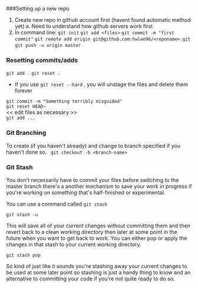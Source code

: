 ###Setting up a new repo

1. Create new repo in github account first (havent found automatic method yet)
		a. Need to understand how github servers work first
2. In command line:
	```git init```
	```git add <files>```
	```git commit -m "first commit"```
	```git remote add origin git@github.com:hwlee96/<reponame>.git```
	```git push -u origin master```
	
### Resetting commits/adds

```git add .```
```git reset .```
* If you use ```git reset --hard``` , you will unstage the files and delete them forever
	
```git commit -m "Something terribly misguided"```     
```git reset HEAD~```                                    
<< edit files as necessary >>                              
```git add ...```  


### Git Branching
To create (if you haven't already) and change to branch specified if you haven't done so.
``` git checkout -b <branch-name>``` 

### Git Stash
You don't necessarily have to commit your files before switching to the master branch there's a another mechanism to save your work in progress if you're working on something that's half-finished or experimental.

You can use a command called ```git stash``` 

```git stash -u```

This will save all of your current changes without committing them and then revert back to a clean working directory then later at some point in the future when you want to get back to work. You can either pop or apply the changes in that stash to your current working directory.

```git stash pop```

So kind of just like it sounds you're stashing away your current changes to be used at some later point so stashing is just a handy thing to know and an alternative to committing your code if you're not quite ready to do so.
